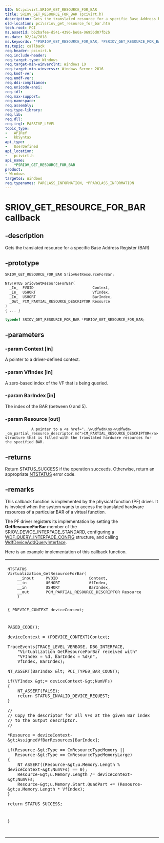 ```yaml
---
UID: NC:pcivirt.SRIOV_GET_RESOURCE_FOR_BAR
title: SRIOV_GET_RESOURCE_FOR_BAR (pcivirt.h)
description: Gets the translated resource for a specific Base Address Register (BAR).
old-location: pci\sriov_get_resource_for_bar.htm
tech.root: PCI
ms.assetid: b52bafee-d541-4396-be0a-06956d07fb2b
ms.date: 02/24/2018
ms.keywords: "*PSRIOV_GET_RESOURCE_FOR_BAR, *PSRIOV_GET_RESOURCE_FOR_BAR callback function pointer [Buses], PCI.sriov_get_resource_for_bar, SRIOV_GET_RESOURCE_FOR_BAR, SriovGetResourceForBar, SriovGetResourceForBar callback function [Buses], pcivirt/SriovGetResourceForBar"
ms.topic: callback
req.header: pcivirt.h
req.include-header:
req.target-type: Windows
req.target-min-winverclnt: Windows 10
req.target-min-winversvr: Windows Server 2016
req.kmdf-ver:
req.umdf-ver:
req.ddi-compliance:
req.unicode-ansi:
req.idl:
req.max-support:
req.namespace:
req.assembly:
req.type-library:
req.lib:
req.dll:
req.irql: PASSIVE_LEVEL
topic_type:
-	APIRef
-	kbSyntax
api_type:
-	UserDefined
api_location:
-	pcivirt.h
api_name:
-	*PSRIOV_GET_RESOURCE_FOR_BAR
product:
- Windows
targetos: Windows
req.typenames: PARCLASS_INFORMATION, *PPARCLASS_INFORMATION
---
```


# SRIOV_GET_RESOURCE_FOR_BAR callback


## -description


Gets the translated resource for a specific Base Address Register (BAR)


## -prototype


```cpp
SRIOV_GET_RESOURCE_FOR_BAR SriovGetResourceForBar;

NTSTATUS SriovGetResourceForBar(
  _In_  PVOID                           Context,
  _In_  USHORT                          VfIndex,
  _In_  USHORT                          BarIndex,
  _Out_ PCM_PARTIAL_RESOURCE_DESCRIPTOR Resource
)
{ ... }

typedef SRIOV_GET_RESOURCE_FOR_BAR *PSRIOV_GET_RESOURCE_FOR_BAR;
```


## -parameters




### -param Context [in]

A pointer to a driver-defined context.




### -param VfIndex [in]

A zero-based index of the VF that is being queried.


### -param BarIndex [in]

The index of the BAR (between 0 and 5).


### -param Resource [out]



                A pointer to a <a href="..\wudfwdm\ns-wudfwdm-_cm_partial_resource_descriptor.md">CM_PARTIAL_RESOURCE_DESCRIPTOR</a> structure that is filled with the translated hardware resources for the specified BAR.


## -returns




Return STATUS_SUCCESS if the operation succeeds. Otherwise, return an appropriate <a href="https://msdn.microsoft.com/7792201b-63bb-4db5-803d-2af02893d505">NTSTATUS</a> error code.




## -remarks



This callback function is implemented by the physical function (PF) driver. It is invoked  when the system wants to access  the translated hardware resources of a particular BAR of a virtual function.

The PF driver registers its implementation by setting the <b>GetResourceForBar</b> member of the SRIOV_DEVICE_INTERFACE_STANDARD, configuring a <a href="..\wdfqueryinterface\ns-wdfqueryinterface-_wdf_query_interface_config.md">WDF_QUERY_INTERFACE_CONFIG</a> structure, and calling <a href="..\wdfqueryinterface\nf-wdfqueryinterface-wdfdeviceaddqueryinterface.md">WdfDeviceAddQueryInterface</a>.

Here is an example implementation of this callback function.

<div class="code"><span codelanguage=""><table>
<tr>
<th></th>
</tr>
<tr>
<td>
<pre>
NTSTATUS
Virtualization_GetResourceForBar(
    __inout     PVOID             Context,
    __in        USHORT            VfIndex,
    __in        USHORT            BarIndex,
    __out       PCM_PARTIAL_RESOURCE_DESCRIPTOR Resource
    )

{
    PDEVICE_CONTEXT  deviceContext;

    PAGED_CODE();

    deviceContext = (PDEVICE_CONTEXT)Context;

    TraceEvents(TRACE_LEVEL_VERBOSE, DBG_INTERFACE,
        "Virtualization_GetResourceForBar received with"
        "VFIndex = %d, BarIndex = %d\n",
        VfIndex, BarIndex);

    NT_ASSERT(BarIndex &lt; PCI_TYPE0_BAR_COUNT);

    if(VfIndex &gt;= deviceContext-&gt;NumVFs)
    {
        NT_ASSERT(FALSE);
        return STATUS_INVALID_DEVICE_REQUEST;
    }

    //
    // Copy the descriptor for all VFs at the given Bar index
    // to the output descriptor.
    //

    *Resource = deviceContext-&gt;AssignedVfBarResources[BarIndex];

    if(Resource-&gt;Type == CmResourceTypeMemory ||
       Resource-&gt;Type == CmResourceTypeMemoryLarge)
    {
        NT_ASSERT((Resource-&gt;u.Memory.Length % deviceContext-&gt;NumVFs) == 0);
        Resource-&gt;u.Memory.Length /= deviceContext-&gt;NumVFs;
        Resource-&gt;u.Memory.Start.QuadPart += (Resource-&gt;u.Memory.Length * VfIndex);
    }

    return STATUS_SUCCESS;
}

</pre>
</td>
</tr>
</table></span></div>


